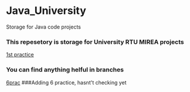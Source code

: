 # Java_University
Storage for Java code projects
### This repesetory is storage for University RTU MIREA projects ###
[1st practice](https://github.com/EstonianGuy/Java_University/tree/1st_task)

### You can find anything helful in branches
[6prac](https://github.com/EstonianGuy/Java_University/tree/6practice)
###Adding 6 practice, hasnt't checking  yet
